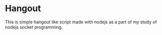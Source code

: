 # Hangout

This is simple hangout like script made with nodejs as a part of my study of nodejs socket programming.
